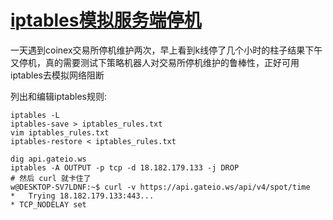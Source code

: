 # [iptables模拟服务端停机](/2023/12/iptables_mock_disconnect.md)

一天遇到coinex交易所停机维护两次，早上看到k线停了几个小时的柱子结果下午又停机，真的需要测试下策略机器人对交易所停机维护的鲁棒性，正好可用iptables去模拟网络阻断

列出和编辑iptables规则:

```
iptables -L
iptables-save > iptables_rules.txt
vim iptables_rules.txt
iptables-restore < iptables_rules.txt
```

```
dig api.gateio.ws
iptables -A OUTPUT -p tcp -d 18.182.179.133 -j DROP
# 然后 curl 就卡住了
w@DESKTOP-SV7LDNF:~$ curl -v https://api.gateio.ws/api/v4/spot/time
*   Trying 18.182.179.133:443...
* TCP_NODELAY set
```

